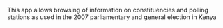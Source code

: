 This app allows browsing of information on constituencies and polling stations as used in the 2007 parliamentary and general election in Kenya
